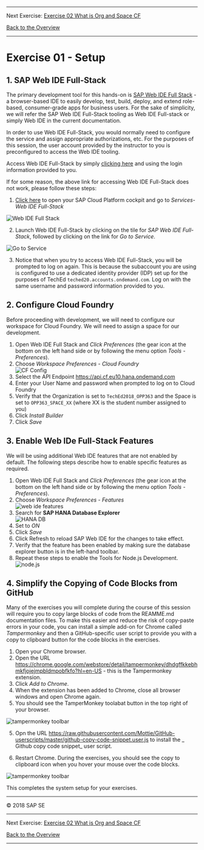 - - - -
Next Exercise: [Exercise 02 What is Org and Space CF](../Exercise-02-What-is-OrgandSpace-CF)

[Back to the Overview](../README.md)
- - - -
# Exercise 01 - Setup

## 1. SAP Web IDE Full-Stack
The primary development tool for this hands-on is [SAP Web IDE Full Stack](https://help.sap.com/viewer/825270ffffe74d9f988a0f0066ad59f0/CF/en-US/c175c03da2534e4b9b3ea28687f6cb0a.html) - a browser-based IDE to easily develop, test, build, deploy, and extend role-based, consumer-grade apps for business users. For the sake of simplicity, we will refer the SAP Web IDE Full-Stack tooling as Web IDE Full-stack or simply Web IDE in the current documentation.

In order to use Web IDE Full-Stack, you would normally need to configure the service and assign  appropriate authorizations, etc. For the purposes of this session, the user account provided by the instructor to you is preconfigured to access the Web IDE tooling.

Access Web IDE Full-Stack by simply [clicking here](https://webidecp-aevblwuamw.dispatcher.hana.ondemand.com/) and using the login information provided to you.

If for some reason, the above link for accessing Web IDE Full-Stack does not work, please follow these steps:
1. [Click here](https://account.hana.ondemand.com/cockpit) to open your SAP Cloud Platform cockpit and go to _Services-Web IDE Full-Stack_

![Web IDE Full Stack](images/setup1_web_ide_tile.JPG)

2. Launch Web IDE Full-Stack by clicking on the tile for  _SAP Web IDE Full-Stack_, followed by clicking on the link for _Go to Service_.

![Go to Service](images/setup3_so_to_service.JPG)

3. Notice that when you try to access Web IDE Full-Stack, you will be prompted to log on again. This is because the subaccount you are using is configured to use a dedicated identity provider (IDP) set up for the purposes of TechEd `teched20.accounts.ondemand.com`. Log on with the same username and password information provided to you.

## 2. Configure Cloud Foundry
Before proceeding with development, we will need to configure our workspace for Cloud Foundry. We will need to assign a space for our development.

1. Open Web IDE Full Stack and _Click Preferences_ (the gear icon at the bottom on the left hand side or by following the menu option _Tools - Preferences_).
2. Choose _Workspace Preferences - Cloud Foundry_<br>
![CF Config](images/setup6_cf_config.JPG)
3. Select the API Endpoint https://api.cf.eu10.hana.ondemand.com 
4. Enter your User Name and password when prompted to log on to Cloud Foundry
4. Verify that the Organization is set to `TechEd2018_OPP363` and the Space is set to `OPP363_SPACE_XX` (where XX is the student number assigned to you)
5. Click _Install Builder_
6. Click _Save_

## 3. Enable Web IDe Full-Stack Features

We will be using additional Web IDE features that are not enabled by default. The following steps describe how to enable specific features as required.

1. Open Web IDE Full Stack and _Click Preferences_ (the gear icon at the bottom on the left hand side or by following the menu option _Tools - Preferences_).
2. Choose _Workspace Preferences - Features_<br>
![web ide features](images/setup4_web_ide_features.JPG)
3. Search for **SAP HANA Database Explorer**<br>
![HANA DB](images/setup5_hana_db.JPG)
4. Set to _ON_
5. Click _Save_
6. Click Refresh to reload SAP Web IDE for the changes to take effect. 
7. Verify that the feature has been enabled by making sure the database explorer button is in the left-hand toolbar.
8. Repeat these steps to enable the Tools for Node.js Development.<br>
![node.js](images/setup5b_nodejs.JPG)

## 4. Simplify the Copying of Code Blocks from GitHub
Many of the exercises you will complete during the course of this session will require you to copy large blocks of code from the REAMME.md documentation files. To make this easier and reduce the risk of copy-paste errors in your code, you can install a simple add-on for Chrome called _Tampermonkey_ and then a GitHub-specific user script to provide you with a copy to clipboard button for the code blocks in the exercises.

1. Open your Chrome browser.
2. Open the URL https://chrome.google.com/webstore/detail/tampermonkey/dhdgffkkebhmkfjojejmpbldmpobfkfo?hl=en-US - this is the Tampermonkey extension.
3. Click _Add to Chrome_.
4. When the extension has been added to Chrome, close all browser windows and open Chrome again.
5. You should see the TamperMonkey toolabat button in the top right of your browser.

![tampermonkey toolbar](images/setup7_tampermonkey.JPG)

5. Opn the URL https://raw.githubusercontent.com/Mottie/GitHub-userscripts/master/github-copy-code-snippet.user.js to install the _ Github copy code snippet_ user script.

6. Restart Chrome. During the exercises, you should see the copy to clipboard icon when you hover your mouse over the code blocks.

![tampermonkey toolbar](images/setup8_copy_code_block.JPG)

This completes the system setup for your exercises.
- - - -
© 2018 SAP SE
- - - -
Next Exercise: [Exercise 02 What is Org and Space CF](../Exercise-02-What-is-OrgandSpace-CF)

[Back to the Overview](../README.md)
- - - -


